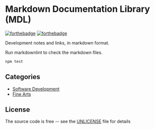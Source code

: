 # Markdown Documentation Library (MDL)

[![forthebadge](https://forthebadge.com/images/badges/you-didnt-ask-for-this.svg)](https://forthebadge.com) [![forthebadge](https://forthebadge.com/images/badges/reading-6th-grade-level.svg)](https://forthebadge.com)

Development notes and links, in markdown format.


Run markdownlint to check the markdown files.

```bash
npm test
```

## Categories

- [Software Development](development-docs/README.md)
- [Fine Arts](fine-arts-docs/README.md)

## License

The source code is free -- see the [UNLICENSE](UNLICENSE) file for details
